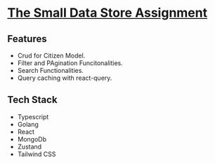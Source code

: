 # [The Small Data Store Assignment](https://thesmalldatastore-assignment.vercel.app/)

## Features

- Crud for Citizen Model.
- Filter and PAgination Funcitonalities.
- Search Functionalities.
- Query caching with react-query.



## Tech Stack
- Typescript
- Golang
- React
- MongoDb
- Zustand
- Tailwind CSS

